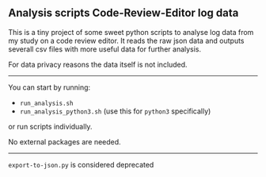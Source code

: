 ## Analysis scripts Code-Review-Editor log data

This is a tiny project of some sweet python scripts to analyse log data from my study on a code review editor.
It reads the raw json data and outputs severall csv files with more useful data for further analysis.

For data privacy reasons the data itself is not included.

---

You can start by running:
- `run_analysis.sh`
- `run_analysis_python3.sh` (use this for `python3` specifically)

or run scripts individually.

No external packages are needed.

---

`export-to-json.py` is considered deprecated